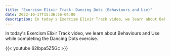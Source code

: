 ```yaml
---
title: "Exercism Elixir Track: Dancing Dots (Behaviours and Use)"
date: 2022-10-17T15:36:56-04:00
description: In today's Exercism Elixir Track video, we learn about Behaviours and Use while completing the Dancing Dots exercise.
---
```


In today's Exercism Elixir Track video, we learn about Behaviours and Use while completing the Dancing Dots exercise.

{{< youtube 62Ibpa5Z5Gc >}}
